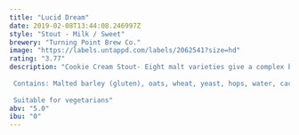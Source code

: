 ```yaml
---
title: "Lucid Dream"
date: 2019-02-08T13:44:08.246997Z
style: "Stout - Milk / Sweet"
brewery: "Turning Point Brew Co."
image: "https://labels.untappd.com/labels/2062541?size=hd"
rating: "3.77"
description: "Cookie Cream Stout- Eight malt varieties give a complex backbone to this  dessert in a glass  beer. Cacao nibs, biscuit and oats bring cookie to the party with the cream coming from lactose in the boil and a touch of vanilla.  Contains: Malted barley (gluten), oats, wheat, yeast, hops, water, cacao, vanilla  Suitable for vegetarians"
abv: "5.0"
ibu: "0"
---
```

